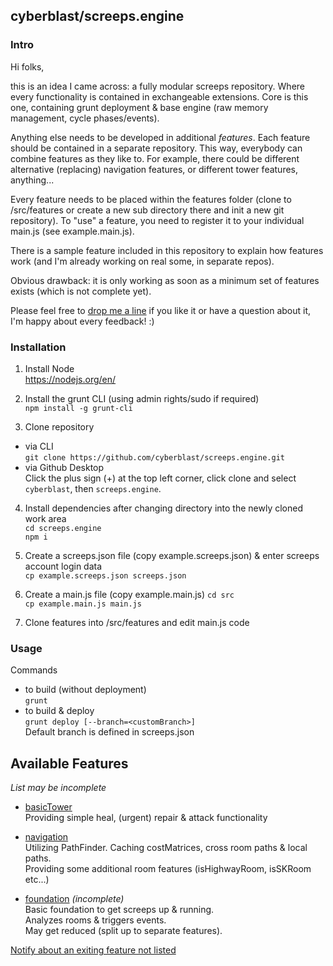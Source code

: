 
## cyberblast/screeps.engine

### Intro

Hi folks, 

this is an idea I came across: a fully modular screeps repository. Where every functionality is contained in exchangeable extensions. 
Core is this one, containing grunt deployment & base engine (raw memory management, cycle phases/events). 

Anything else needs to be developed in additional *features*. 
Each feature should be contained in a separate repository. This way, everybody can combine features as they like to. For example, there could be different alternative (replacing) navigation features, or different tower features, anything... 

Every feature needs to be placed within the features folder (clone to /src/features or create a new sub directory there and init a new git repository).
To "use" a feature, you need to register it to your individual main.js (see example.main.js). 

There is a sample feature included in this repository to explain how features work (and I'm already working on real some, in separate repos). 

Obvious drawback: it is only working as soon as a minimum set of features exists (which is not complete yet). 

Please feel free to [drop me a line](mailto:git@cyberblast.org) if you like it or have a question about it, I'm happy about every feedback! :) 

### Installation

1. Install Node  
  https://nodejs.org/en/

2. Install the grunt CLI (using admin rights/sudo if required)  
  `npm install -g grunt-cli`  

3. Clone repository
  * via CLI  
    `git clone https://github.com/cyberblast/screeps.engine.git`  
  * via Github Desktop  
    Click the plus sign (+) at the top left corner, click clone and select `cyberblast`, then `screeps.engine`.  

4. Install dependencies after changing directory into the newly cloned work area  
  `cd screeps.engine`  
  `npm i`

5. Create a screeps.json file (copy example.screeps.json) & enter screeps account login data  
  `cp example.screeps.json screeps.json`
  
6. Create a main.js file (copy example.main.js)
  `cd src`  
  `cp example.main.js main.js`

7. Clone features into /src/features and edit main.js code

### Usage

Commands
  * to build (without deployment)  
  `grunt`  
  * to build & deploy  
  `grunt deploy [--branch=<customBranch>]`  
  Default branch is defined in screeps.json
  
## Available Features 
*List may be incomplete*

* [basicTower](https://github.com/cyberblast/screeps.feature.basicTower)  
  Providing simple heal, (urgent) repair & attack functionality

* [navigation](https://github.com/cyberblast/screeps.feature.navigation)  
  Utilizing PathFinder. Caching costMatrices, cross room paths & local paths.  
  Providing some additional room features (isHighwayRoom, isSKRoom etc...)

* [foundation](https://github.com/cyberblast/screeps.feature.foundation) *(incomplete)*  
  Basic foundation to get screeps up & running.  
  Analyzes rooms & triggers events.  
  May get reduced (split up to separate features).

[Notify about an exiting feature not listed](mailto:git@cyberblast.org)
